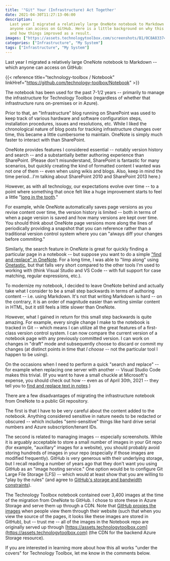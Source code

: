 ```yaml
---
title: '"Git" Your (Infrastructure) Act Together'
date: 2021-04-30T11:27:13-06:00
description:
  Last year I migrated a relatively large OneNote notebook to Markdown -- which
  anyone can access on GitHub. Here is a little background on why this was done
  and how things improved as a result.
images: ["https://assets.technologytoolbox.com/screenshots/B1/0C8A83374FAF35EB607DA8BDE2341F4E67F547B1.jpeg"]
categories: ["Infrastructure", "My System"]
tags: ["Infrastructure", "My System"]
---
```


Last year I migrated a relatively large OneNote notebook to Markdown -- which
anyone can access on GitHub:

{{< reference
title="technology-toolbox / Notebook"
linkHref="https://github.com/technology-toolbox/Notebook" >}}

The notebook has been used for the past 7-1/2 years -- primarily to manage the
infrastructure for Technology Toolbox (regardless of whether that infrastructure
runs on-premises or in Azure).

Prior to that, an "Infrastructure" blog running on SharePoint was used to keep
track of various hardware and software configuration steps, installation
procedures, issues and resolutions, etc. While I liked the chronological nature
of blog posts for tracking infrastructure changes over time, this became a
little cumbersome to maintain. OneNote is simply much faster to interact with
than SharePoint.

OneNote provides features I considered essential -- notably version history and
search -- and a substantially better authoring experience than SharePoint.
(Please don't misunderstand, SharePoint is fantastic for many scenarios, but
quickly creating the kind of formatted content I wanted was not one of them --
even when using wikis and blogs. Also, keep in mind the time period...I'm
talking about SharePoint 2010 and SharePoint 2013 here.)

However, as with all technology, our expectations evolve over time -- to a point
where something that once felt like a huge improvement starts to feel a little
"[long in the tooth](https://www.google.com/search?q=long+in+the+tooth)."

For example, while OneNote automatically saves page versions as you revise
content over time, the version history is limited -- both in terms of when a
page version is saved and how many versions are kept over time. You should think
about OneNote page versions more along the lines of periodically providing a
snapshot that you can reference rather than a traditional version control system
where you can "always diff your changes before commiting."

Similarly, the search feature in OneNote is great for quickly finding a
particular page in a notebook -- but suppose you want to do a simple
["find and replace" in OneNote](https://answers.microsoft.com/en-us/msoffice/forum/msoffice_onenote-mso_win10-mso_o365b/no-find-and-replace-text-seriously/1629f229-0f57-44d2-92e9-46fd1f64cdd5).
For a long time, I was able to "limp along" using
[Onetastic](https://getonetastic.com/), but that falls very short compared to
the other tools I'm used to working with (think Visual Studio and VS Code --
with full support for case matching, regular expressions, etc.).

To modernize my notebook, I decided to leave OneNote behind and actually take
what I consider to be a small step backwards in terms of authoring content --
i.e. using Markdown. It's not that writing Markdown is hard -- on the contrary,
it is an order of magnitude easier than writing similar content in HTML, but it
still feels a little slower than OneNote.

However, what I gained in return for this small step backwards is quite amazing.
For example, every single change I make to the notebook is tracked in Git --
which means I can utilize all the great features of a first-class version
control system. I can now compare the current version of a notebook page with
any previously committed version. I can work on changes in "draft" mode and
subsequently choose to discard or commit my changes (at distinct points in time
that _I choose_ -- not the particular tool I happen to be using).

On the occasions when I need to perform a quick "search and replace" -- for
example when replacing one server with another -- Visual Studio Code makes this
trivial. (If you want to have a small chuckle at Microsoft's expense, you should
check out how -- even as of April 30th, 2021 -- they tell you to
[find and replace text in notes](https://support.microsoft.com/en-us/office/find-and-replace-text-in-notes-34b1f7f8-d327-40c5-8b0c-8419425ed68b).)

There are a few disadvantages of migrating the infrastructure notebook from
OneNote to a public Git repository.

The first is that I have to be very careful about the content added to the
notebook. Anything considered sensitive in nature needs to be redacted or
obscured -- which includes "semi-sensitive" things like hard drive serial
numbers and Azure subscription/tenant IDs.

The second is related to managing images -- especially screenshots. While it is
arguably acceptable to store a small number of images in your Git repo (for
example, "auxillary" images for a website), you should probably avoid storing
hundreds of images in your repo (especially if those images are modified
frequently). GitHub is very generous with their underlying storage, but I recall
reading a number of years ago that they don't want you using GitHub as an "image
hosting service." One option would be to configure Git Large File Storage (LFS)
-- which would at least show that you are willing to "play by the rules" (and
agree to
[GitHub's storage and bandwidth constraints](https://docs.github.com/en/github/managing-large-files/about-storage-and-bandwidth-usage)).

The Technology Toolbox notebook contained over 3,400 images at the time of the
migration from OneNote to GitHub. I chose to store these in Azure Storage and
serve them up through a CDN. Note that
[GitHub proxies the images](https://github.blog/2014-01-28-proxying-user-images/)
when people view them through their website (such that when you view the source
of the pages, it looks like these images are stored in GitHub), but -- trust me
-- all of the images in the Notebook repo are originally served up through
[https://assets.technologytoolbox.com](https://assets.technologytoolbox.com)
(the CDN for the backend Azure Storage resource).

If you are interested in learning more about how this all works "under the
covers" for Technology Toolbox, let me know in the comments below.
